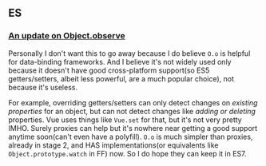 ## ES

### [An update on Object.observe](https://esdiscuss.org/topic/an-update-on-object-observe)

Personally I don't want this to go away because I do believe `O.o` is helpful for data-binding frameworks. And I believe it's not widely used only because it doesn't have good cross-platform support(so ES5 getters/setters, albeit less powerful, are a much popular choice), not because it's useless.

For example, overriding getters/setters can only detect changes on *existing properties* for an object, but can not detect changes like *adding or deleting* properties. Vue uses things like `Vue.set` for that, but it's not very pretty IMHO. Surely proxies can help but it's nowhere near getting a good support anytime soon(can't even have a polyfill). `O.o` is much simpler than proxies, already in stage 2, and HAS implementations(or equivalents like `Object.prototype.watch` in FF) now. So I do hope they can keep it in ES7.
